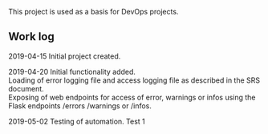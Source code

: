 This project is used as a basis for DevOps projects.

## Work log

2019-04-15 Initial project created.

2019-04-20 Initial functionality added.  
Loading of error logging file and access logging file as described in the SRS document.  
Exposing of web endpoints for access of error, warnings or infos using the Flask endpoints /errors /warnings or /infos.  

2019-05-02 Testing of automation.
Test 1  
